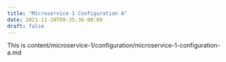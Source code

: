 ```yaml
---
title: "Microservice 1 Configuration A"
date: 2021-11-20T09:35:36-08:00
draft: false
---
```

This is content/microservice-1/configuration/microservice-1-configuration-a.md
